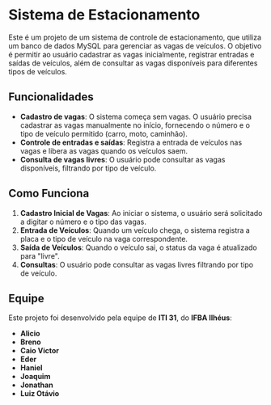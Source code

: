 # Sistema de Estacionamento

Este é um projeto de um sistema de controle de estacionamento, que utiliza um banco de dados MySQL para gerenciar as vagas de veículos. O objetivo é permitir ao usuário cadastrar as vagas inicialmente, registrar entradas e saídas de veículos, além de consultar as vagas disponíveis para diferentes tipos de veículos.

## Funcionalidades

- **Cadastro de vagas**: O sistema começa sem vagas. O usuário precisa cadastrar as vagas manualmente no início, fornecendo o número e o tipo de veículo permitido (carro, moto, caminhão).
- **Controle de entradas e saídas**: Registra a entrada de veículos nas vagas e libera as vagas quando os veículos saem.
- **Consulta de vagas livres**: O usuário pode consultar as vagas disponíveis, filtrando por tipo de veículo.

## Como Funciona

1. **Cadastro Inicial de Vagas**: Ao iniciar o sistema, o usuário será solicitado a digitar o número e o tipo das vagas.
2. **Entrada de Veículos**: Quando um veículo chega, o sistema registra a placa e o tipo de veículo na vaga correspondente.
3. **Saída de Veículos**: Quando o veículo sai, o status da vaga é atualizado para "livre".
4. **Consultas**: O usuário pode consultar as vagas livres filtrando por tipo de veículo.

## Equipe

Este projeto foi desenvolvido pela equipe de **ITI 31**, do **IFBA Ilhéus**:

- **Alicio**
- **Breno**
- **Caio Victor**
- **Eder**
- **Haniel**
- **Joaquim**
- **Jonathan**
- **Luiz Otávio**
